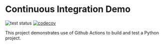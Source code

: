 Continuous Integration Demo
============================
![test status](https://img.shields.io/github/workflow/status/GToidZ/demo-pyci/Run%20Python%20application?label=tests&logo=github)
[![codecov](https://codecov.io/gh/GToidZ/demo-pyci/branch/master/graph/badge.svg?token=5RNJETBEIP)](https://codecov.io/gh/GToidZ/demo-pyci)

This project demonstrates use of Github Actions to build and test a Python project.
